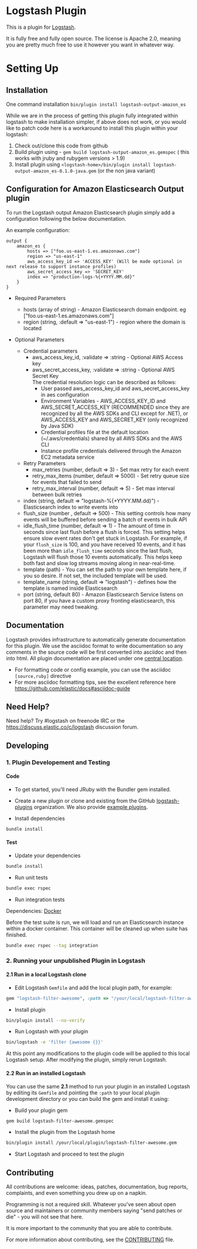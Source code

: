 # Logstash Plugin

This is a plugin for [Logstash](https://github.com/elastic/logstash).

It is fully free and fully open source. The license is Apache 2.0, meaning you are pretty much free to use it however you want in whatever way.

# Setting Up

## Installation
One command installation
`bin/plugin install logstash-output-amazon_es`

While we are in the process of getting this plugin fully integrated within logstash to make installation simpler, 
if above does not work, or you would like to patch code here is a workaround to install this plugin within your logstash:

1. Check out/clone this code from github
2. Build plugin using - `gem build logstash-output-amazon_es.gemspec` ( this works with jruby and rubygem versions > 1.9)
3. Install plugin using `<logstash-home>/bin/plugin install logstash-output-amazon_es-0.1.0-java.gem` (or the non java variant)

## Configuration for Amazon Elasticsearch Output plugin

To run the Logstash output Amazon Elasticsearch plugin simply add a configuration following the below documentation.

An example configuration:

	output {
	    amazon_es {
	        hosts => ["foo.us-east-1.es.amazonaws.com"]
	        region => "us-east-1"
			aws_access_key_id => 'ACCESS_KEY' (Will be made optional in next release to support instance profiles)
			aws_secret_access_key => 'SECRET_KEY' 
			index => "production-logs-%{+YYYY.MM.dd}"
		}
	}
  
* Required Parameters
	* hosts (array of string) - Amazon Elasticsearch domain endpoint. eg ["foo.us-east-1.es.amazonaws.com"]
    * region (string, :default => "us-east-1") - region where the domain is located
    
* Optional Parameters
	* Credential parameters
		* aws_access_key_id, :validate => :string - Optional AWS Access key
		* aws_secret_access_key, :validate => :string - Optional AWS Secret Key  
		   The credential resolution logic can be described as follows:
		   - User passed aws_access_key_id and aws_secret_access_key in aes configuration
		   - Environment Variables - AWS_ACCESS_KEY_ID and AWS_SECRET_ACCESS_KEY
		     (RECOMMENDED since they are recognized by all the AWS SDKs and CLI except for .NET),
		     or AWS_ACCESS_KEY and AWS_SECRET_KEY (only recognized by Java SDK)
		   - Credential profiles file at the default location (~/.aws/credentials) shared by all AWS SDKs and the AWS CLI
		   - Instance profile credentials delivered through the Amazon EC2 metadata service
	* Retry Parameters
		* max_retries (number, default => 3) - Set max retry for each event
		* retry_max_items (number, default => 5000) - Set retry queue size for events that failed to send
		* retry_max_interval (number, default => 5) - Set max interval between bulk retries
	* index (string, default => "logstash-%{+YYYY.MM.dd}") - Elasticsearch index to write events into
	* flush_size (number , default => 500) - This setting controls how many events will be buffered before sending a batch of events in bulk API
	* idle_flush_time (number, default => 1) - The amount of time in seconds since last flush before a flush is forced.
		This setting helps ensure slow event rates don't get stuck in Logstash.
		For example, if your `flush_size` is 100, and you have received 10 events,
		and it has been more than `idle_flush_time` seconds since the last flush,
		Logstash will flush those 10 events automatically.
		This helps keep both fast and slow log streams moving along in near-real-time.
	* template (path) - You can set the path to your own template here, if you so desire. If not set, the included template will be used.
	* template_name (string, default => "logstash") - defines how the template is named inside Elasticsearch
	* port (string, default 80) - Amazon Elasticsearch Service listens on port 80, if you have a custom proxy fronting elasticsearch, this parameter may need tweaking.

## Documentation

Logstash provides infrastructure to automatically generate documentation for this plugin. We use the asciidoc format to write documentation so any comments in the source code will be first converted into asciidoc and then into html. All plugin documentation are placed under one [central location](http://www.elastic.co/guide/en/logstash/current/).

- For formatting code or config example, you can use the asciidoc `[source,ruby]` directive
- For more asciidoc formatting tips, see the excellent reference here https://github.com/elastic/docs#asciidoc-guide

## Need Help?

Need help? Try #logstash on freenode IRC or the https://discuss.elastic.co/c/logstash discussion forum.

## Developing

### 1. Plugin Developement and Testing

#### Code
- To get started, you'll need JRuby with the Bundler gem installed.

- Create a new plugin or clone and existing from the GitHub [logstash-plugins](https://github.com/logstash-plugins) organization. We also provide [example plugins](https://github.com/logstash-plugins?query=example).

- Install dependencies
```sh
bundle install
```

#### Test

- Update your dependencies

```sh
bundle install
```

- Run unit tests

```sh
bundle exec rspec
```

- Run integration tests

Dependencies: [Docker](http://docker.com)

Before the test suite is run, we will load and run an
Elasticsearch instance within a docker container. This container 
will be cleaned up when suite has finished.

```sh
bundle exec rspec --tag integration
```

### 2. Running your unpublished Plugin in Logstash

#### 2.1 Run in a local Logstash clone

- Edit Logstash `Gemfile` and add the local plugin path, for example:
```ruby
gem "logstash-filter-awesome", :path => "/your/local/logstash-filter-awesome"
```
- Install plugin
```sh
bin/plugin install --no-verify
```
- Run Logstash with your plugin
```sh
bin/logstash -e 'filter {awesome {}}'
```
At this point any modifications to the plugin code will be applied to this local Logstash setup. After modifying the plugin, simply rerun Logstash.

#### 2.2 Run in an installed Logstash

You can use the same **2.1** method to run your plugin in an installed Logstash by editing its `Gemfile` and pointing the `:path` to your local plugin development directory or you can build the gem and install it using:

- Build your plugin gem
```sh
gem build logstash-filter-awesome.gemspec
```
- Install the plugin from the Logstash home
```sh
bin/plugin install /your/local/plugin/logstash-filter-awesome.gem
```
- Start Logstash and proceed to test the plugin

## Contributing

All contributions are welcome: ideas, patches, documentation, bug reports, complaints, and even something you drew up on a napkin.

Programming is not a required skill. Whatever you've seen about open source and maintainers or community members saying "send patches or die" - you will not see that here.

It is more important to the community that you are able to contribute.

For more information about contributing, see the [CONTRIBUTING](https://github.com/elastic/logstash/blob/master/CONTRIBUTING.md) file.
